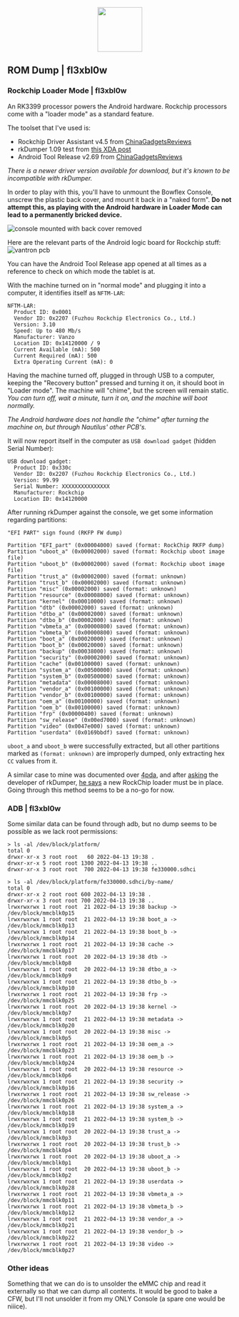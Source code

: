 <p align="center">
  <img height="100" src="logo.png">
</p>

## ROM Dump | fl3xbl0w

### Rockchip Loader Mode | fl3xbl0w

An RK3399 processor powers the Android hardware. Rockchip processors come with a "loader mode" as a standard feature.

The toolset that I've used is:
- Rockchip Driver Assistant v4.5 from [ChinaGadgetsReviews](https://chinagadgetsreviews.com/?s=Rockchip+Driver+Assistant)
- rkDumper 1.09 test from [this XDA post](https://forum.xda-developers.com/t/tool-rkdumper-utility-for-backup-firmware-of-rockchips-devices.2915363/page-9#post-84229591)
- Android Tool Release v2.69 from [ChinaGadgetsReviews](https://chinagadgetsreviews.com/?s=android+tool+release)

*There is a newer driver version available for download, but it's known to be incompatible with rkDumper.*

In order to play with this, you'll have to unmount the Bowflex Console, unscrew the plastic back cover, and mount it back in a "naked form".
**Do not attempt this, as playing with the Android hardware in Loader Mode can lead to a permanently bricked device.**

![console mounted with back cover removed](/assets/console-mounted.jpg)

Here are the relevant parts of the Android logic board for Rockchip stuff:
![vantron pcb](/assets/vantron-pcb.jpg)

You can have the Android Tool Release app opened at all times as a reference to check on which mode the tablet is at.

With the machine turned on in "normal mode" and plugging it into a computer, it identifies itself as `NFTM-LAR`:
```
NFTM-LAR:
  Product ID: 0x0001
  Vendor ID: 0x2207 (Fuzhou Rockchip Electronics Co., Ltd.)
  Version: 3.10
  Speed: Up to 480 Mb/s
  Manufacturer: Vanzo
  Location ID: 0x14120000 / 9
  Current Available (mA): 500
  Current Required (mA): 500
  Extra Operating Current (mA): 0
```

Having the machine turned off, plugged in through USB to a computer, keeping the "Recovery button" pressed and turning it on, it should boot in "Loader mode". The machine will "chime", but the screen will remain static. *You can turn off, wait a minute, turn it on, and the machine will boot normally.*

*The Android hardware does not handle the "chime" after turning the machine on, but through Nautilus' other PCB's.*

It will now report itself in the computer as `USB download gadget` (hidden Serial Number):
```
USB download gadget:
  Product ID: 0x330c
  Vendor ID: 0x2207 (Fuzhou Rockchip Electronics Co., Ltd.)
  Version: 99.99
  Serial Number: XXXXXXXXXXXXXXX
  Manufacturer: Rockchip
  Location ID: 0x14120000
```

After running rkDumper against the console, we get some information regarding partitions:
```
"EFI PART" sign found (RKFP FW dump)

Partition "EFI_part" (0x00004000) saved (format: RockChip RKFP dump)
Partition "uboot_a" (0x00002000) saved (format: Rockchip uboot image file)
Partition "uboot_b" (0x00002000) saved (format: Rockchip uboot image file)
Partition "trust_a" (0x00002000) saved (format: unknown)
Partition "trust_b" (0x00002000) saved (format: unknown)
Partition "misc" (0x00002000) saved (format: unknown)
Partition "resource" (0x00008000) saved (format: unknown)
Partition "kernel" (0x00010000) saved (format: unknown)
Partition "dtb" (0x00002000) saved (format: unknown)
Partition "dtbo_a" (0x00002000) saved (format: unknown)
Partition "dtbo_b" (0x00002000) saved (format: unknown)
Partition "vbmeta_a" (0x00000800) saved (format: unknown)
Partition "vbmeta_b" (0x00000800) saved (format: unknown)
Partition "boot_a" (0x00020000) saved (format: unknown)
Partition "boot_b" (0x00020000) saved (format: unknown)
Partition "backup" (0x00038000) saved (format: unknown)
Partition "security" (0x00002000) saved (format: unknown)
Partition "cache" (0x00100000) saved (format: unknown)
Partition "system_a" (0x00500000) saved (format: unknown)
Partition "system_b" (0x00500000) saved (format: unknown)
Partition "metadata" (0x00008000) saved (format: unknown)
Partition "vendor_a" (0x00100000) saved (format: unknown)
Partition "vendor_b" (0x00100000) saved (format: unknown)
Partition "oem_a" (0x00100000) saved (format: unknown)
Partition "oem_b" (0x00100000) saved (format: unknown)
Partition "frp" (0x00000400) saved (format: unknown)
Partition "sw_release" (0x00ed7000) saved (format: unknown)
Partition "video" (0x0047e000) saved (format: unknown)
Partition "userdata" (0x0169bbdf) saved (format: unknown)
```

`uboot_a` and `uboot_b` were successfully extracted, but all other partitions marked as `(format: unknown)` are improperly dumped, only extracting hex `CC` values from it.

A similar case to mine was documented over [4pda](https://4pda.to/forum/index.php?s=&showtopic=614530&view=findpost&p=102427030), and after [asking](https://forum.xda-developers.com/t/tool-rkdumper-utility-for-backup-firmware-of-rockchips-devices.2915363/page-11#post-86678625) the developer of rkDumper, [he says](https://forum.xda-developers.com/t/tool-rkdumper-utility-for-backup-firmware-of-rockchips-devices.2915363/page-11#post-86687085) a new RockChip loader must be in place. Going through this method seems to be a no-go for now.


### ADB | fl3xbl0w

Some similar data can be found through adb, but no dump seems to be possible as we lack root permissions:

```
> ls -al /dev/block/platform/
total 0
drwxr-xr-x 3 root root   60 2022-04-13 19:38 .
drwxr-xr-x 5 root root 1300 2022-04-13 19:38 ..
drwxr-xr-x 3 root root  700 2022-04-13 19:38 fe330000.sdhci
```

```
> ls -al /dev/block/platform/fe330000.sdhci/by-name/
total 0
drwxr-xr-x 2 root root 600 2022-04-13 19:38 .
drwxr-xr-x 3 root root 700 2022-04-13 19:38 ..
lrwxrwxrwx 1 root root  21 2022-04-13 19:38 backup -> /dev/block/mmcblk0p15
lrwxrwxrwx 1 root root  21 2022-04-13 19:38 boot_a -> /dev/block/mmcblk0p13
lrwxrwxrwx 1 root root  21 2022-04-13 19:38 boot_b -> /dev/block/mmcblk0p14
lrwxrwxrwx 1 root root  21 2022-04-13 19:38 cache -> /dev/block/mmcblk0p17
lrwxrwxrwx 1 root root  20 2022-04-13 19:38 dtb -> /dev/block/mmcblk0p8
lrwxrwxrwx 1 root root  20 2022-04-13 19:38 dtbo_a -> /dev/block/mmcblk0p9
lrwxrwxrwx 1 root root  21 2022-04-13 19:38 dtbo_b -> /dev/block/mmcblk0p10
lrwxrwxrwx 1 root root  21 2022-04-13 19:38 frp -> /dev/block/mmcblk0p25
lrwxrwxrwx 1 root root  20 2022-04-13 19:38 kernel -> /dev/block/mmcblk0p7
lrwxrwxrwx 1 root root  21 2022-04-13 19:38 metadata -> /dev/block/mmcblk0p20
lrwxrwxrwx 1 root root  20 2022-04-13 19:38 misc -> /dev/block/mmcblk0p5
lrwxrwxrwx 1 root root  21 2022-04-13 19:38 oem_a -> /dev/block/mmcblk0p23
lrwxrwxrwx 1 root root  21 2022-04-13 19:38 oem_b -> /dev/block/mmcblk0p24
lrwxrwxrwx 1 root root  20 2022-04-13 19:38 resource -> /dev/block/mmcblk0p6
lrwxrwxrwx 1 root root  21 2022-04-13 19:38 security -> /dev/block/mmcblk0p16
lrwxrwxrwx 1 root root  21 2022-04-13 19:38 sw_release -> /dev/block/mmcblk0p26
lrwxrwxrwx 1 root root  21 2022-04-13 19:38 system_a -> /dev/block/mmcblk0p18
lrwxrwxrwx 1 root root  21 2022-04-13 19:38 system_b -> /dev/block/mmcblk0p19
lrwxrwxrwx 1 root root  20 2022-04-13 19:38 trust_a -> /dev/block/mmcblk0p3
lrwxrwxrwx 1 root root  20 2022-04-13 19:38 trust_b -> /dev/block/mmcblk0p4
lrwxrwxrwx 1 root root  20 2022-04-13 19:38 uboot_a -> /dev/block/mmcblk0p1
lrwxrwxrwx 1 root root  20 2022-04-13 19:38 uboot_b -> /dev/block/mmcblk0p2
lrwxrwxrwx 1 root root  21 2022-04-13 19:38 userdata -> /dev/block/mmcblk0p28
lrwxrwxrwx 1 root root  21 2022-04-13 19:38 vbmeta_a -> /dev/block/mmcblk0p11
lrwxrwxrwx 1 root root  21 2022-04-13 19:38 vbmeta_b -> /dev/block/mmcblk0p12
lrwxrwxrwx 1 root root  21 2022-04-13 19:38 vendor_a -> /dev/block/mmcblk0p21
lrwxrwxrwx 1 root root  21 2022-04-13 19:38 vendor_b -> /dev/block/mmcblk0p22
lrwxrwxrwx 1 root root  21 2022-04-13 19:38 video -> /dev/block/mmcblk0p27
```


### Other ideas

Something that we can do is to unsolder the eMMC chip and read it externally so that we can dump all contents. It would be good to bake a CFW, but I'll not unsolder it from my ONLY Console (a spare one would be niiice).

